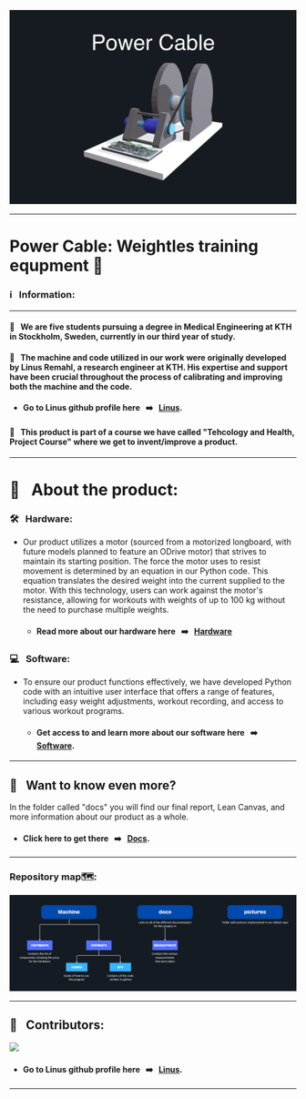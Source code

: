 ![Färgruta med text](https://github.com/HugoPersson01/POWER-CABLE/blob/main/pictures/3dModell-PowerCable.png)
___ 
# Power Cable: Weightles training equpment 🦾

### ℹ️ &nbsp; Information:

--- 

#### 🥈 &nbsp; We are five students pursuing a degree in Medical Engineering at KTH in Stockholm, Sweden, currently in our third year of study. 

#### 🥇 &nbsp; The machine and code utilized in our work were originally developed by Linus Remahl, a research engineer at KTH. His expertise and support have been crucial throughout the process of calibrating and improving both the machine and the code. 
+ #### Go to Linus github profile here &nbsp; ➡️ &nbsp; [Linus](https://github.com/linusreM).

#### 🥉 &nbsp; This product is part of a course we have called "Tehcology and Health, Project Course" where we get to invent/improve a product. 

--- 

# 🎯 &nbsp; About the product:

### 🛠️ &nbsp; Hardware: 
+ Our product utilizes a motor (sourced from a motorized longboard, with future models planned to feature an ODrive motor) that strives to maintain its starting position. The force the motor uses to resist movement is determined by an equation in our Python code. This equation translates the desired weight into the current supplied to the motor. With this technology, users can work against the motor's resistance, allowing for workouts with weights of up to 100 kg without the need to purchase multiple weights.
  + #### Read more about our hardware here &nbsp; ➡️ &nbsp; [Hardware](https://github.com/HugoPersson01/POWER-CABLE/tree/main/Machine/Hardware)


### 💻 &nbsp; Software:
+ To ensure our product functions effectively, we have developed Python code with an intuitive user interface that offers a range of features, including easy weight adjustments, workout recording, and access to various workout programs.
  + #### Get access to and learn more about our software here &nbsp; ➡️ &nbsp; [Software](https://github.com/HugoPersson01/POWER-CABLE/tree/main/Machine/Software).

___ 

## 📜 &nbsp; Want to know even more?

In the folder called "docs" you will find our final report, Lean Canvas, and more information about our product as a whole.
  + #### Click here to get there &nbsp; ➡️ &nbsp; [Docs](https://github.com/HugoPersson01/POWER-CABLE/tree/main/docs).

___ 
### Repository map🗺️:

![Färgruta med text](https://github.com/HugoPersson01/POWER-CABLE/blob/main/pictures/repositoryMap.PNG)
___

## 👥 &nbsp; Contributors:

<a href="https://github.com/HugoPersson01/Project-Course-2-KTH-Digital-Training-Equipment/graphs/contributors">
  <img src="https://contrib.rocks/image?repo=HugoPersson01/Project-Course-2-KTH-Digital-Training-Equipment" />
</a>

+ #### Go to Linus github profile here &nbsp; ➡️ &nbsp; [Linus](https://github.com/linusreM).
___
